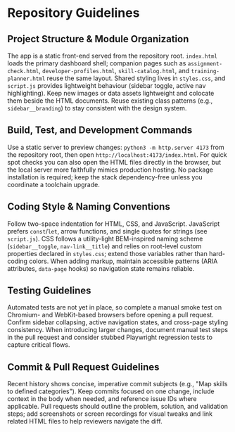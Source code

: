 # Repository Guidelines

## Project Structure & Module Organization
The app is a static front-end served from the repository root. `index.html` loads the primary dashboard shell; companion pages such as `assignment-check.html`, `developer-profiles.html`, `skill-catalog.html`, and `training-planner.html` reuse the same layout. Shared styling lives in `styles.css`, and `script.js` provides lightweight behaviour (sidebar toggle, active nav highlighting). Keep new images or data assets lightweight and colocate them beside the HTML documents. Reuse existing class patterns (e.g., `sidebar__branding`) to stay consistent with the design system.

## Build, Test, and Development Commands
Use a static server to preview changes: `python3 -m http.server 4173` from the repository root, then open `http://localhost:4173/index.html`. For quick spot checks you can also open the HTML files directly in the browser, but the local server more faithfully mimics production hosting. No package installation is required; keep the stack dependency-free unless you coordinate a toolchain upgrade.

## Coding Style & Naming Conventions
Follow two-space indentation for HTML, CSS, and JavaScript. JavaScript prefers `const`/`let`, arrow functions, and single quotes for strings (see `script.js`). CSS follows a utility-light BEM-inspired naming scheme (`sidebar__toggle`, `nav-link__title`) and relies on root-level custom properties declared in `styles.css`; extend those variables rather than hard-coding colors. When adding markup, maintain accessible patterns (ARIA attributes, `data-page` hooks) so navigation state remains reliable.

## Testing Guidelines
Automated tests are not yet in place, so complete a manual smoke test on Chromium- and WebKit-based browsers before opening a pull request. Confirm sidebar collapsing, active navigation states, and cross-page styling consistency. When introducing larger changes, document manual test steps in the pull request and consider stubbed Playwright regression tests to capture critical flows.

## Commit & Pull Request Guidelines
Recent history shows concise, imperative commit subjects (e.g., "Map skills to defined categories"). Keep commits focused on one change, include context in the body when needed, and reference issue IDs where applicable. Pull requests should outline the problem, solution, and validation steps; add screenshots or screen recordings for visual tweaks and link related HTML files to help reviewers navigate the diff.

